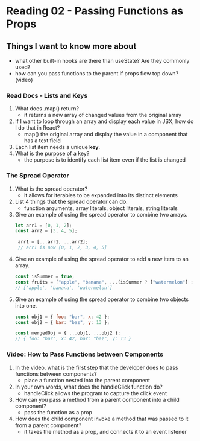 
# Reading 02 - Passing Functions as Props

## Things I want to know more about
- what other built-in hooks are there than useState? Are they commonly used?
- how can you pass functions to the parent if props flow top down? (video)

### Read Docs - Lists and Keys
1. What does .map() return?
   - it returns a new array of changed values from the original array
3. If I want to loop through an array and display each value in JSX, how do I do that in React?
   - map() the original array and display the value in a component that has a text field
5. Each list item needs a unique **key**.
6. What is the purpose of a key?
   - the purpose is to identify each list item even if the list is changed

### The Spread Operator
1. What is the spread operator?
   - it allows for iterables to be expanded into its distinct elements 
2. List 4 things that the spread operator can do.
   - function arguments, array literals, object literals, string literals
3. Give an example of using the spread operator to combine two arrays.
   ```javascript
   let arr1 = [0, 1, 2];
   const arr2 = [3, 4, 5];

    arr1 = [...arr1, ...arr2];
    // arr1 is now [0, 1, 2, 3, 4, 5]
   ```
4. Give an example of using the spread operator to add a new item to an array.
   ```javascript
   const isSummer = true;
   const fruits = ["apple", "banana", ...(isSummer ? ["watermelon"] : [])];
   // ['apple', 'banana', 'watermelon']
   ```
5. Give an example of using the spread operator to combine two objects into one.
   ```javascript
   const obj1 = { foo: "bar", x: 42 };
   const obj2 = { bar: "baz", y: 13 };

   const mergedObj = { ...obj1, ...obj2 };
   // { foo: "bar", x: 42, bar: "baz", y: 13 }
   ``` 

### Video: How to Pass Functions between Components
1. In the video, what is the first step that the developer does to pass functions between components?
   - place a function nested into the parent component
3. In your own words, what does the handleClick function do?
   - handleClick allows the program to capture the click event
5. How can you pass a method from a parent component into a child component?
   - pass the function as a prop
7. How does the child component invoke a method that was passed to it from a parent component?
   - it takes the method as a prop, and connects it to an event listener
